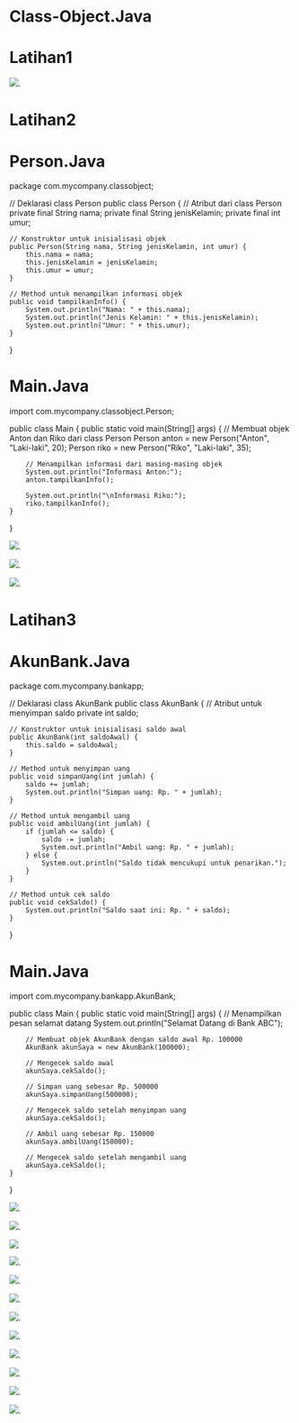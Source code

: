 # Class-Object.Java
# Latihan1

![](Diagram.Person.drawio).


# Latihan2
# Person.Java
package com.mycompany.classobject;

// Deklarasi class Person
public class Person {
    // Atribut dari class Person
    private final String nama;
    private final String jenisKelamin;
    private final int umur;

    // Konstruktor untuk inisialisasi objek
    public Person(String nama, String jenisKelamin, int umur) {
        this.nama = nama;
        this.jenisKelamin = jenisKelamin;
        this.umur = umur;
    }

    // Method untuk menampilkan informasi objek
    public void tampilkanInfo() {
        System.out.println("Nama: " + this.nama);
        System.out.println("Jenis Kelamin: " + this.jenisKelamin);
        System.out.println("Umur: " + this.umur);
    }
}


# Main.Java

import com.mycompany.classobject.Person;

public class Main {
    public static void main(String[] args) {
        // Membuat objek Anton dan Riko dari class Person
        Person anton = new Person("Anton", "Laki-laki", 20);
        Person riko = new Person("Riko", "Laki-laki", 35);

        // Menampilkan informasi dari masing-masing objek
        System.out.println("Informasi Anton:");
        anton.tampilkanInfo();

        System.out.println("\nInformasi Riko:");
        riko.tampilkanInfo();
    }
}


![](CodePerson.Java.png).

![](CodeMain.Java2.png).

![](AtributClass.png).



# Latihan3
# AkunBank.Java
package com.mycompany.bankapp;

// Deklarasi class AkunBank
public class AkunBank {
    // Atribut untuk menyimpan saldo
    private int saldo;

    // Konstruktor untuk inisialisasi saldo awal
    public AkunBank(int saldoAwal) {
        this.saldo = saldoAwal;
    }

    // Method untuk menyimpan uang
    public void simpanUang(int jumlah) {
        saldo += jumlah;
        System.out.println("Simpan uang: Rp. " + jumlah);
    }

    // Method untuk mengambil uang
    public void ambilUang(int jumlah) {
        if (jumlah <= saldo) {
            saldo -= jumlah;
            System.out.println("Ambil uang: Rp. " + jumlah);
        } else {
            System.out.println("Saldo tidak mencukupi untuk penarikan.");
        }
    }

    // Method untuk cek saldo
    public void cekSaldo() {
        System.out.println("Saldo saat ini: Rp. " + saldo);
    }
}

# Main.Java

import com.mycompany.bankapp.AkunBank;

public class Main {
    public static void main(String[] args) {
        // Menampilkan pesan selamat datang
        System.out.println("Selamat Datang di Bank ABC");

        // Membuat objek AkunBank dengan saldo awal Rp. 100000
        AkunBank akunSaya = new AkunBank(100000);

        // Mengecek saldo awal
        akunSaya.cekSaldo();

        // Simpan uang sebesar Rp. 500000
        akunSaya.simpanUang(500000);

        // Mengecek saldo setelah menyimpan uang
        akunSaya.cekSaldo();

        // Ambil uang sebesar Rp. 150000
        akunSaya.ambilUang(150000);

        // Mengecek saldo setelah mengambil uang
        akunSaya.cekSaldo();
    }
}

![](CodeBankApp.Java.png).

![](CodeMain.Java3.png).

![](KontruktorSaldo.png)

![](Memanggil.Method.png).

![](Method.AmbilUang.png).

![](Method.CekSaldo.png).

![](Method.Main.png).

![](Method.MenyimpanUang.png).

![](Method.TampilkanInfo.png).

![](MethodTampilkanInfo.png).

![](Object.AkunBank.png).

![](HasilOutput3.png).

